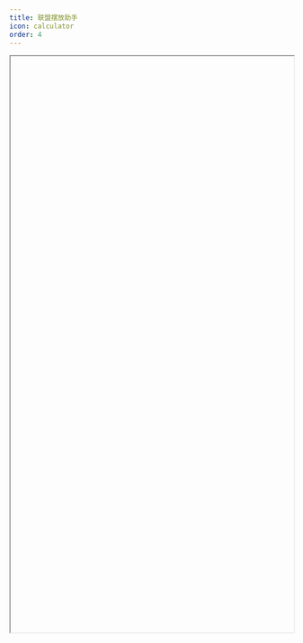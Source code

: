 ```yaml
---
title: 联盟摆放助手
icon: calculator
order: 4
---
```


<iframe
  v-show="loaded"
  ref="iframeRef"
  :src="legionUrl"
  height="1024px"
  width="100%"
  class="iframe"
/>

<script setup lang="ts">
import { onMounted, ref } from "vue";

const legionUrl = import.meta.env.VITE_LEGION_URL;
const iframeRef = ref();
const loaded = ref(false);

onMounted(() => {
  iframeRef.value.onload = () => {
    loaded.value = true;
  };
});
</script>

<style scoped>
.iframe {
  margin: 0;
  border: none;
}
</style>